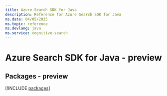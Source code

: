 ```yaml
---
title: Azure Search SDK for Java
description: Reference for Azure Search SDK for Java
ms.date: 04/05/2025
ms.topic: reference
ms.devlang: java
ms.service: cognitive-search
---
```

# Azure Search SDK for Java - preview
## Packages - preview
[!INCLUDE [packages](search-index.md)]